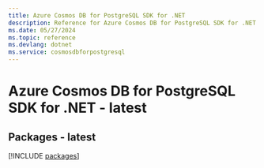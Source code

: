 ```yaml
---
title: Azure Cosmos DB for PostgreSQL SDK for .NET
description: Reference for Azure Cosmos DB for PostgreSQL SDK for .NET
ms.date: 05/27/2024
ms.topic: reference
ms.devlang: dotnet
ms.service: cosmosdbforpostgresql
---
```

# Azure Cosmos DB for PostgreSQL SDK for .NET - latest
## Packages - latest
[!INCLUDE [packages](cosmos-db-for-postgresql-index.md)]